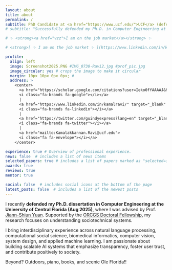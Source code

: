 ```yaml
---
layout: about
title: about
permalink: /
subtitle: PhD Candidate at <a href="https://www.ucf.edu/">UCF</a> (defended Aug 2025)
# subtitle: "Successfully defended my Ph.D. in Computer Engineering at <a href='https://www.ucf.edu/'>UCF</a> (Aug 2025)"

# ✨ <strong><a href="vzz">I am on the job market</a></strong> ✨

# <strong>[ ✨ I am on the job market ✨ ](https://www.linkedin.com/in/kamalravi/)</strong>

profile:
  align: left
  image: Screenshot2025.PNG #IMG_0730-Ravi2.jpg #prof_pic.jpg
  image_circular: yes # crops the image to make it circular
  margin: 10px 10px 0px 0px; #
  address: >
    <center> 
      <a href="https://scholar.google.com/citations?user=Ieko0fYAAAAJ&hl=en" target="_blank" rel="noopener noreferrer">
      <i class="fa-brands fa-google"></i></a> 
      | 
      <a href="https://www.linkedin.com/in/kamalravi/" target="_blank" rel="noopener noreferrer">
      <i class="fa-brands fa-linkedin"></i></a> 
      |
      <a href="https://twitter.com/guindyexpress?lang=en" target="_blank" rel="noopener noreferrer">
      <i class="fa-brands fa-twitter"></i></a>
      | 
      <a href="mailto:Kamalakkannan.Ravi@ucf.edu">
      <i class="fa fa-envelope"></i></a> 
    </center> 

experience: true # Overview of professional experience. 
news: false  # includes a list of news items
selected_papers: true # includes a list of papers marked as "selected={true}"
awards: true
reviews: true
mentor: true

social: false  # includes social icons at the bottom of the page
latest_posts: false  # includes a list of the newest posts
---
```


I recently **defended my Ph.D. dissertation in Computer Engineering at the University of Central Florida (Aug 2025)**, 
where I was advised by Prof. [Jiann-Shiun Yuan](https://www.ece.ucf.edu/person/jiann-s-yuan/). Supported by the [ORCGS Doctoral Fellowship](https://graduate.ucf.edu/fellowships/), my research focuses on understanding sociotechnical systems.

I bring interdisciplinary experience across natural language processing, computational social science, biomedical informatics, computer vision, system design, and applied machine learning. I am passionate about building scalable AI systems that emphasize transparency, foster user trust, and contribute positively to society.

Beyond? Outdoors, piano, books, and scenic Ole Florida!!
<div style="margin-bottom: 40px;"></div>